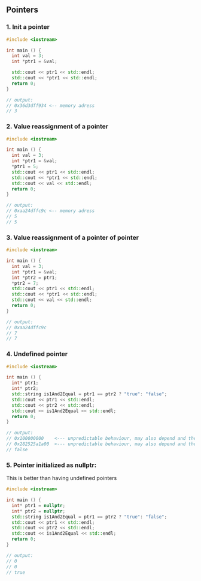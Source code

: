 
## Pointers 

### 1. Init a pointer

```c++
#include <iostream>

int main () {
  int val = 3;
  int *ptr1 = &val;

  std::cout << ptr1 << std::endl;
  std::cout << *ptr1 << std::endl;
  return 0;
}

// output:
// 0x36d3dff934 <-- memory adress
// 3
```


### 2. Value reassignment of a pointer

```c++
#include <iostream>

int main () {
  int val = 3;
  int *ptr1 = &val;
  *ptr1 = 5;
  std::cout << ptr1 << std::endl;
  std::cout << *ptr1 << std::endl;
  std::cout << val << std::endl;
  return 0;
}

// output:
// 0xaa24dffc9c <-- memory adress
// 5
// 5

```

### 3. Value reassignment of a pointer of pointer

```c++
#include <iostream>

int main () {
  int val = 3;
  int *ptr1 = &val;
  int *ptr2 = ptr1;
  *ptr2 = 7;
  std::cout << ptr1 << std::endl;
  std::cout << *ptr1 << std::endl;
  std::cout << val << std::endl;
  return 0;
}

// output:
// 0xaa24dffc9c
// 7
// 7
```

### 4. Undefined pointer
```c++
#include <iostream>

int main () {
  int* ptr1;
  int* ptr2;
  std::string is1And2Equal = ptr1 == ptr2 ? "true": "false";
  std::cout << ptr1 << std::endl;
  std::cout << ptr2 << std::endl;
  std::cout << is1And2Equal << std::endl;
  return 0;
}

// output:
// 0x100000000    <--- unpredictable behaviour, may also depend and the OS
// 0x282525a1a00  <--- unpredictable behaviour, may also depend and the OS
// false
```

### 5. Pointer initialized as nullptr:

This is better than having undefined pointers

```c++
#include <iostream>

int main () {
  int* ptr1 = nullptr;
  int* ptr2 = nullptr;
  std::string is1And2Equal = ptr1 == ptr2 ? "true": "false";
  std::cout << ptr1 << std::endl;
  std::cout << ptr2 << std::endl;
  std::cout << is1And2Equal << std::endl;
  return 0;
}

// output:
// 0
// 0
// true
```